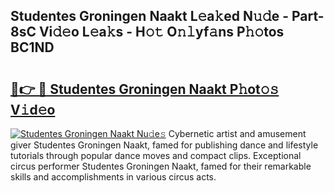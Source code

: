 ## Studentes Groningen Naakt L𝚎a𝚔ed N𝚞𝚍e - Part-8sC Vi𝚍𝚎o L𝚎a𝚔s - H𝚘𝚝 O𝚗𝚕yf𝚊ns P𝚑𝚘tos BC1ND

# <h2><a href="http://kfeps4.oniu.top/?m=Studentes+Groningen+Naakt">🔗👉 🔴 Studentes Groningen Naakt P𝚑ot𝚘𝚜 V𝚒d𝚎o</a></h2>

[![Studentes Groningen Naakt Nu𝚍e𝚜](https://i.imgur.com/0qMVB7G.gif)](http://kfeps4.oniu.top/?m=Studentes+Groningen+Naakt)
Cybernetic artist and amusement giver Studentes Groningen Naakt, famed for publishing dance and lifestyle tutorials through popular dance moves and compact clips. Exceptional circus performer Studentes Groningen Naakt, famed for their remarkable skills and accomplishments in various circus acts.  
